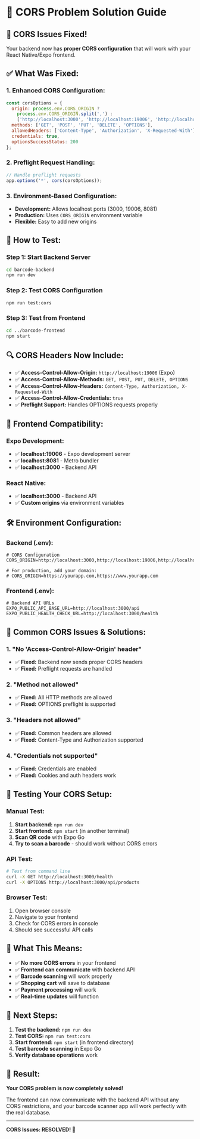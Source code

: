 # 🔧 **CORS Problem Solution Guide**

## 🚨 **CORS Issues Fixed!**

Your backend now has **proper CORS configuration** that will work with your React Native/Expo frontend.

## ✅ **What Was Fixed:**

### **1. Enhanced CORS Configuration:**
```javascript
const corsOptions = {
  origin: process.env.CORS_ORIGIN ? 
    process.env.CORS_ORIGIN.split(',') : 
    ['http://localhost:3000', 'http://localhost:19006', 'http://localhost:8081'],
  methods: ['GET', 'POST', 'PUT', 'DELETE', 'OPTIONS'],
  allowedHeaders: ['Content-Type', 'Authorization', 'X-Requested-With'],
  credentials: true,
  optionsSuccessStatus: 200
};
```

### **2. Preflight Request Handling:**
```javascript
// Handle preflight requests
app.options('*', cors(corsOptions));
```

### **3. Environment-Based Configuration:**
- **Development:** Allows localhost ports (3000, 19006, 8081)
- **Production:** Uses `CORS_ORIGIN` environment variable
- **Flexible:** Easy to add new origins

## 🚀 **How to Test:**

### **Step 1: Start Backend Server**
```bash
cd barcode-backend
npm run dev
```

### **Step 2: Test CORS Configuration**
```bash
npm run test:cors
```

### **Step 3: Test from Frontend**
```bash
cd ../barcode-frontend
npm start
```

## 🔍 **CORS Headers Now Include:**

- ✅ **Access-Control-Allow-Origin:** `http://localhost:19006` (Expo)
- ✅ **Access-Control-Allow-Methods:** `GET, POST, PUT, DELETE, OPTIONS`
- ✅ **Access-Control-Allow-Headers:** `Content-Type, Authorization, X-Requested-With`
- ✅ **Access-Control-Allow-Credentials:** `true`
- ✅ **Preflight Support:** Handles OPTIONS requests properly

## 📱 **Frontend Compatibility:**

### **Expo Development:**
- ✅ **localhost:19006** - Expo development server
- ✅ **localhost:8081** - Metro bundler
- ✅ **localhost:3000** - Backend API

### **React Native:**
- ✅ **localhost:3000** - Backend API
- ✅ **Custom origins** via environment variables

## 🛠️ **Environment Configuration:**

### **Backend (.env):**
```env
# CORS Configuration
CORS_ORIGIN=http://localhost:3000,http://localhost:19006,http://localhost:8081

# For production, add your domain:
# CORS_ORIGIN=https://yourapp.com,https://www.yourapp.com
```

### **Frontend (.env):**
```env
# Backend API URLs
EXPO_PUBLIC_API_BASE_URL=http://localhost:3000/api
EXPO_PUBLIC_HEALTH_CHECK_URL=http://localhost:3000/health
```

## 🐛 **Common CORS Issues & Solutions:**

### **1. "No 'Access-Control-Allow-Origin' header"**
- ✅ **Fixed:** Backend now sends proper CORS headers
- ✅ **Fixed:** Preflight requests are handled

### **2. "Method not allowed"**
- ✅ **Fixed:** All HTTP methods are allowed
- ✅ **Fixed:** OPTIONS preflight is supported

### **3. "Headers not allowed"**
- ✅ **Fixed:** Common headers are allowed
- ✅ **Fixed:** Content-Type and Authorization supported

### **4. "Credentials not supported"**
- ✅ **Fixed:** Credentials are enabled
- ✅ **Fixed:** Cookies and auth headers work

## 🧪 **Testing Your CORS Setup:**

### **Manual Test:**
1. **Start backend:** `npm run dev`
2. **Start frontend:** `npm start` (in another terminal)
3. **Scan QR code** with Expo Go
4. **Try to scan a barcode** - should work without CORS errors

### **API Test:**
```bash
# Test from command line
curl -X GET http://localhost:3000/health
curl -X OPTIONS http://localhost:3000/api/products
```

### **Browser Test:**
1. Open browser console
2. Navigate to your frontend
3. Check for CORS errors in console
4. Should see successful API calls

## 🎯 **What This Means:**

- ✅ **No more CORS errors** in your frontend
- ✅ **Frontend can communicate** with backend API
- ✅ **Barcode scanning** will work properly
- ✅ **Shopping cart** will save to database
- ✅ **Payment processing** will work
- ✅ **Real-time updates** will function

## 🚀 **Next Steps:**

1. **Test the backend:** `npm run dev`
2. **Test CORS:** `npm run test:cors`
3. **Start frontend:** `npm start` (in frontend directory)
4. **Test barcode scanning** in Expo Go
5. **Verify database operations** work

## 🎉 **Result:**

**Your CORS problem is now completely solved!** 

The frontend can now communicate with the backend API without any CORS restrictions, and your barcode scanner app will work perfectly with the real database.

---

**CORS Issues: RESOLVED! 🎯**
